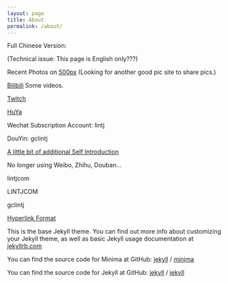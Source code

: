 ```yaml
---
layout: page
title: About
permalink: /about/
---
```

Full Chinese Version:


(Technical issue: This page is English only???)  
  
Recent Photos on [500px](https://500px.com/gclintj "500px") (Looking for another good pic site to share pics.)  
  
[Bilibili](https://space.bilibili.com/2781398/ "Videos") Some videos.  

[Twitch](https://www.twitch.tv/gclintj "Twitch")  

[HuYa](https://www.huya.com/lintj "HuYaZhiBo")  
  
Wechat Subscription Account: lintj  
  
DouYin: gclintj  
  
[A little bit of additional Self Introduction](http://www.lintj.com/personal/2019/02/12/ZiLi.html "Extra")  
   
No longer using Weibo, Zhihu, Douban...  
  
lintjcom  
  
LINTJCOM  
  
gclintj  
  
[Hyperlink Format](https://www.lintj.com "format lintj.com")    
  
This is the base Jekyll theme. You can find out more info about customizing your Jekyll theme, as well as basic Jekyll usage documentation at [jekyllrb.com](https://jekyllrb.com/)

You can find the source code for Minima at GitHub:
[jekyll][jekyll-organization] /
[minima](https://github.com/jekyll/minima)

You can find the source code for Jekyll at GitHub:
[jekyll][jekyll-organization] /
[jekyll](https://github.com/jekyll/jekyll)


[jekyll-organization]: https://github.com/jekyll
